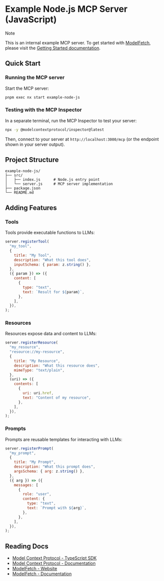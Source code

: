 # Example Node.js MCP Server (JavaScript)

> [!NOTE]
> This is an internal example MCP server. To get started with [ModelFetch](https://www.modelfetch.com), please visit the [Getting Started documentation](https://www.modelfetch.com/docs/getting-started).

## Quick Start

### Running the MCP server

Start the MCP server:

```bash
pnpm exec nx start example-node-js
```

### Testing with the MCP Inspector

In a separate terminal, run the MCP Inspector to test your server:

```bash
npx -y @modelcontextprotocol/inspector@latest
```

Then, connect to your server at `http://localhost:3000/mcp` (or the endpoint shown in your server output).

## Project Structure

```
example-node-js/
├── src/
│   ├── index.js      # Node.js entry point
│   └── server.js     # MCP server implementation
├── package.json
└── README.md
```

## Adding Features

### Tools

Tools provide executable functions to LLMs:

```javascript
server.registerTool(
  "my_tool",
  {
    title: "My Tool",
    description: "What this tool does",
    inputSchema: { param: z.string() },
  },
  ({ param }) => ({
    content: [
      {
        type: "text",
        text: `Result for ${param}`,
      },
    ],
  }),
);
```

### Resources

Resources expose data and content to LLMs:

```javascript
server.registerResource(
  "my_resource",
  "resource://my-resource",
  {
    title: "My Resource",
    description: "What this resource does",
    mimeType: "text/plain",
  },
  (uri) => ({
    contents: [
      {
        uri: uri.href,
        text: "Content of my resource",
      },
    ],
  }),
);
```

### Prompts

Prompts are reusable templates for interacting with LLMs:

```javascript
server.registerPrompt(
  "my_prompt",
  {
    title: "My Prompt",
    description: "What this prompt does",
    argsSchema: { arg: z.string() },
  },
  ({ arg }) => ({
    messages: [
      {
        role: "user",
        content: {
          type: "text",
          text: `Prompt with ${arg}`,
        },
      },
    ],
  }),
);
```

## Reading Docs

- [Model Context Protocol - TypeScript SDK](https://github.com/modelcontextprotocol/typescript-sdk)
- [Model Context Protocol - Documentation](https://modelcontextprotocol.io)
- [ModelFetch - Website](https://www.modelfetch.com)
- [ModelFetch - Documentation](https://www.modelfetch.com/docs)
